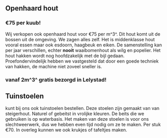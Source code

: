 ## Openhaard hout

### €75 per kuub!

Wij verkopen ook openhaard hout voor €75 per m^3^. Dit hout komt uit de bossen uit de omgeving. We zagen alles zelf. Het is middenklasse hout vooral essen maar ook esdoorn, haagbeuk en eiken. De samenstelling kan per jaar verschillen, echter **nooit** waaibomenhout als wilg en popelier. Het hout hakken wordt nog hoofdzakelijk met de bijl gedaan. Proefondervindelijk hebben we vastgesteld dat door een goede techniek van hakken, de machine niet zoveel sneller is.

### vanaf 2m^3^ gratis bezorgd in Lelystad!

## Tuinstoelen

kunt bij ons ook tuinstoelen bestellen. Deze stoelen zijn gemaakt van van steigerhout. Naturel of gebeitst in vrolijke kleuren. De beits die we gebruiken is op waterbasis. Het maken van deze stoelen is voor ons slechtweerwerk, dus we hebben even tijd nodig om ze te maken. Per stuk €70. In overleg kunnen we ook krukjes of tafeltjes maken.
